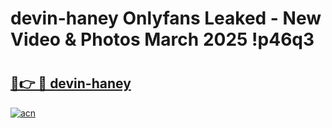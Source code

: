 # devin-haney Onlyfans Leaked - New Video & Photos March 2025 !p46q3

# <h2><a href="https://zwyvyb.iuczelnia.edu.pl?title=devin-haney&ref=p46q3">🔗👉 🔴 devin-haney</a></h2>

[![acn](https://github.com/user-attachments/assets/0f9c940e-d8b0-45ae-aac7-cd30a18b3e1c)](https://zwyvyb.iuczelnia.edu.pl?title=devin-haney&ref=p46q3)

